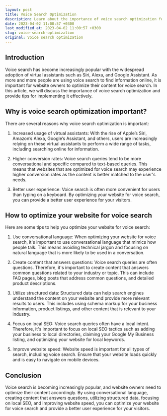 ```yaml
---
layout: post
title: Voice Search Optimization
description: Learn about the importance of voice search optimization for your website and how to implement it effectively.
date: 2023-04-02 11:00:57 +0300
last_modified_at: 2023-04-02 11:00:57 +0300
slug: voice-search-optimization
original: Voice search optimization
---
```

## Introduction

Voice search has become increasingly popular with the widespread adoption of virtual assistants such as Siri, Alexa, and Google Assistant. As more and more people are using voice search to find information online, it is important for website owners to optimize their content for voice search. In this article, we will discuss the importance of voice search optimization and provide tips for implementing it effectively.

## Why is voice search optimization important?

There are several reasons why voice search optimization is important:

1. Increased usage of virtual assistants: With the rise of Apple’s Siri, Amazon’s Alexa, Google’s Assistant, and others, users are increasingly relying on these virtual assistants to perform a wide range of tasks, including searching online for information.

2. Higher conversion rates: Voice search queries tend to be more conversational and specific compared to text-based queries. This means that websites that are optimized for voice search may experience higher conversion rates as the content is better matched to the user's needs.

3. Better user experience: Voice search is often more convenient for users than typing on a keyboard. By optimizing your website for voice search, you can provide a better user experience for your visitors.

## How to optimize your website for voice search

Here are some tips to help you optimize your website for voice search:

1. Use conversational language: When optimizing your website for voice search, it's important to use conversational language that mimics how people talk. This means avoiding technical jargon and focusing on natural language that is more likely to be used in a conversation.

2. Create content that answers questions: Voice search queries are often questions. Therefore, it's important to create content that answers common questions related to your industry or topic. This can include FAQ pages, blog posts that address common questions, and detailed product descriptions.

3. Utilize structured data: Structured data can help search engines understand the content on your website and provide more relevant results to users. This includes using schema markup for your business information, product listings, and other content that is relevant to your industry.

4. Focus on local SEO: Voice search queries often have a local intent. Therefore, it's important to focus on local SEO tactics such as adding your business to local directories, claiming your Google My Business listing, and optimizing your website for local keywords.

5. Improve website speed: Website speed is important for all types of search, including voice search. Ensure that your website loads quickly and is easy to navigate on mobile devices.

## Conclusion

Voice search is becoming increasingly popular, and website owners need to optimize their content accordingly. By using conversational language, creating content that answers questions, utilizing structured data, focusing on local SEO, and improving website speed, you can optimize your website for voice search and provide a better user experience for your visitors.
